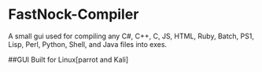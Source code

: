 # FastNock-Compiler
A small gui used for compiling any C#, C++, C, JS, HTML, Ruby, Batch, PS1, Lisp, Perl, Python, Shell, and Java files into exes.

##GUI Built for Linux[parrot and Kali] 
